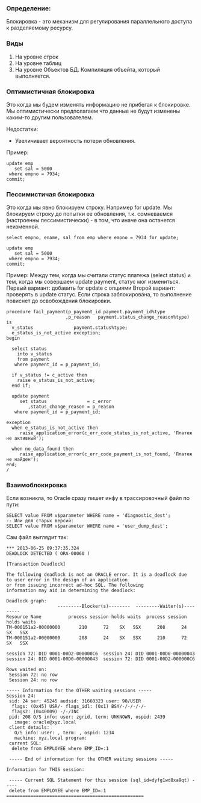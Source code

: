 ### Определение:
Блокировка - это механизм для регулирования параллельного доступа к разделяемому ресурсу.

### Виды
  1. На уровне строк
  2. На уровне таблиц
  3. На уровне Объектов БД. Компиляция объейта, который выполняется. 

### Оптимистичная блокировка
Это когда мы будем изменять информацию не прибегая к блокировке.
Мы оптимистически предполагаем что данные не будут изменены каким-то другим пользователем.

Недостатки:
  - Увеличивает вероятность потери обновления.

Пример:
````
update emp
   set sal = 5000
 where empno = 7934;
commit;
````

### Пессимистичая блокировка 
Это когда мы явно блокируем строку. Например for update.
Мы блокируем строку до попытки ее обновления, т.к. сомневаемся (настроенны пессимистически) - в том, что иначе она останется неизменной.

````
select empno, ename, sal from emp where empno = 7934 for update;

update emp
   set sal = 5000
 where empno = 7934;
commit;
````

Пример: 
Между тем, когда мы считали статус платежа (select status) и тем, когда мы совершаем update payment, статус мог измениться.
Первый вариант: добавить for update с опциями
Второй вариант: проверять в update статус. Если строка заблокирована, то выполнение повиснет до освобождения блокировки.

````
procedure fail_payment(p_payment_id payment.payment_id%type
                      ,p_reason   payment.status_change_reason%type)
is
  v_status               payment.status%type;
  e_status_is_not_active exception;
begin
 
  select status
    into v_status
    from payment
   where payment_id = p_payment_id;
 
  if v_status != c_active then
    raise e_status_is_not_active;
  end if;
 
  update payment
     set status               = c_error
        ,status_change_reason = p_reason
   where payment_id = p_payment_id;
 
exception
  when e_status_is_not_active then
     raise_application_error(c_err_code_status_is_not_active, 'Платеж не активный');
                   
  when no_data_found then
     raise_application_error(c_err_code_payment_is_not_found, 'Платеж не найден');    
end;
/
````

### Взаимоблокировка
Если возникла, то Oracle сразу пишет инфу в трассировочный файл по пути:
````
SELECT value FROM v$parameter WHERE name = 'diagnostic_dest';
-- Или для старых версий:
SELECT value FROM v$parameter WHERE name = 'user_dump_dest';
````

Сам файл выглядит так:
````
*** 2013-06-25 09:37:35.324
DEADLOCK DETECTED ( ORA-00060 )

[Transaction Deadlock]

The following deadlock is not an ORACLE error. It is a deadlock due 
to user error in the design of an application
or from issuing incorrect ad-hoc SQL. The following
information may aid in determining the deadlock:

Deadlock graph:
                   ---------Blocker(s)--------  ---------Waiter(s)---------
Resource Name          process session holds waits  process session holds waits
TM-000151a2-00000000       210      72    SX   SSX      208      24    SX   SSX
TM-000151a2-00000000       208      24    SX   SSX      210      72    SX   SSX

session 72: DID 0001-00D2-000000C6  session 24: DID 0001-00D0-00000043 
session 24: DID 0001-00D0-00000043  session 72: DID 0001-00D2-000000C6 

Rows waited on:
 Session 72: no row
 Session 24: no row

----- Information for the OTHER waiting sessions -----
Session 24:
 sid: 24 ser: 45245 audsid: 31660323 user: 90/USER
  flags: (0x45) USR/- flags_idl: (0x1) BSY/-/-/-/-/-
  flags2: (0x40009) -/-/INC
 pid: 208 O/S info: user: zgrid, term: UNKNOWN, ospid: 2439
   image: oracle@xyz.local
 client details:
   O/S info: user: , term: , ospid: 1234
   machine: xyz.local program: 
 current SQL:
  delete from EMPLOYEE where EMP_ID=:1

 ----- End of information for the OTHER waiting sessions -----

Information for THIS session:

 ----- Current SQL Statement for this session (sql_id=dyfg1wd8xa9qt) -----
 delete from EMPLOYEE where EMP_ID=:1
===================================================
````